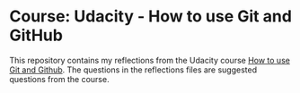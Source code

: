 # Course: Udacity - How to use Git and GitHub
This repository contains my reflections from the Udacity course [How to use Git and Github](https://eu.udacity.com/course/how-to-use-git-and-github--ud775).
The questions in the reflections files are suggested questions from the course.
